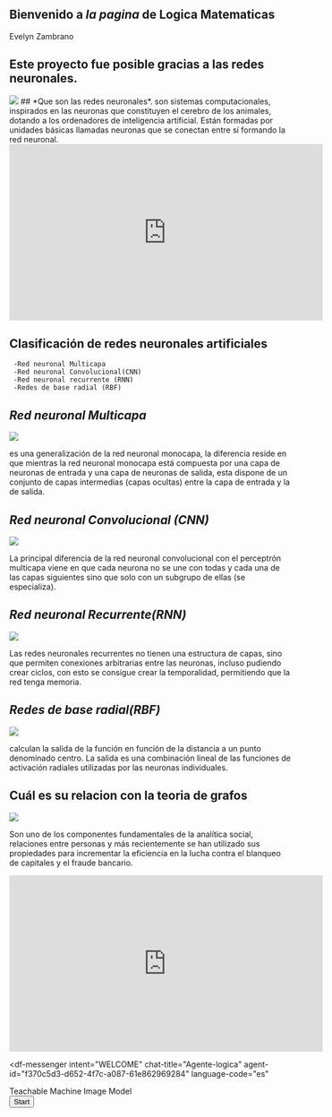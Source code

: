 ## **Bienvenido a _la pagina_ de Logica Matematicas**
Evelyn Zambrano
## **Este proyecto fue posible gracias  a las redes neuronales**.
  <img src="https://sites.google.com/site/mayinteligenciartificial/_/rsrc/1470337417111/unidad-4-redes-neuronales/3.jpg">
## *Que son las redes neuronales*.
son sistemas computacionales, inspirados en las neuronas que constituyen el cerebro de los animales, dotando a los ordenadores de inteligencia artificial. Están formadas por unidades básicas llamadas neuronas que se conectan entre sí formando la red neuronal.

<iframe width="560" height="315" src="https://www.youtube.com/embed/6vwfT3-mBBw?controls=0" frameborder="0" allow="accelerometer; autoplay; clipboard-write; encrypted-media; gyroscope; picture-in-picture" allowfullscreen></iframe>

## **Clasificación de redes neuronales artificiales**
     -Red neuronal Multicapa
     -Red neuronal Convolucional(CNN)
     -Red neuronal recurrente (RNN)
     -Redes de base radial (RBF)
     
##  *Red neuronal Multicapa*
   
 <img src="https://www.diegocalvo.es/wp-content/uploads/2017/07/perceptron-multicapa.png">
 
 es una generalización de la red neuronal monocapa, la diferencia reside en que mientras la red neuronal monocapa está compuesta por una capa de neuronas de entrada y una capa de neuronas de salida, esta dispone de un conjunto de capas intermedias (capas ocultas) entre la capa de entrada y la de salida.
 
## *Red neuronal Convolucional (CNN)*
 
 <img src="https://www.diegocalvo.es/wp-content/uploads/2017/07/red-neuronal-convolucional-arquitectura.png">

La principal diferencia de la red neuronal convolucional con el perceptrón multicapa viene en que cada neurona no se une con todas y cada una de las capas siguientes sino que solo con un subgrupo de ellas (se especializa).

##  *Red neuronal Recurrente(RNN)* 
 
  <img src="https://www.diegocalvo.es/wp-content/uploads/2017/07/red-neuronal-recurrente.png">

Las redes neuronales recurrentes no tienen una estructura de capas, sino que permiten conexiones arbitrarias entre las neuronas, incluso pudiendo crear ciclos, con esto se consigue crear la temporalidad, permitiendo que la red tenga memoria.

##  *Redes de base radial(RBF)*
  
  <img src="https://www.diegocalvo.es/wp-content/uploads/2017/07/Redes-de-base-radial.png">

calculan la salida de la función en función de la distancia a un punto denominado centro. La salida es una combinación lineal de las funciones de activación radiales utilizadas por las neuronas individuales.
    
 ## **Cuál es su relacion con la teoria de grafos**
 <img src="https://revistadigital.inesem.es/informatica-y-tics/files/2017/03/Sin-t%C3%ADtulo-1.png">
 
Son uno de los componentes fundamentales de la analítica social, relaciones entre personas y más recientemente se han utilizado sus propiedades para incrementar la eficiencia en la lucha contra el blanqueo de capitales y el fraude bancario.

<iframe width="560" height="315" src="https://www.youtube.com/embed/wKeg6tOG7qI" frameborder="0" allow="accelerometer; autoplay; clipboard-write; encrypted-media; gyroscope; picture-in-picture" allowfullscreen></iframe>













<script src="https://www.gstatic.com/dialogflow-console/fast/messenger/bootstrap.js?v=1"></script>
<df-messenger
  intent="WELCOME"
  chat-title="Agente-logica"
  agent-id="f370c5d3-d652-4f7c-a087-61e862969284"
  language-code="es"
></df-messenger>
<div>Teachable Machine Image Model</div>
<button type="button" onclick="init()">Start</button>
<div id="webcam-container"></div>
<div id="label-container"></div>
<script src="https://cdn.jsdelivr.net/npm/@tensorflow/tfjs@1.3.1/dist/tf.min.js"></script>
<script src="https://cdn.jsdelivr.net/npm/@teachablemachine/image@0.8/dist/teachablemachine-image.min.js"></script>
<script type="text/javascript">
    // More API functions here:
    // https://github.com/googlecreativelab/teachablemachine-community/tree/master/libraries/image

    // the link to your model provided by Teachable Machine export panel
    const URL = "https://teachablemachine.withgoogle.com/models/RH-TmfbY9/";

    let model, webcam, labelContainer, maxPredictions;

    // Load the image model and setup the webcam
    async function init() {
        const modelURL = URL + "model.json";
        const metadataURL = URL + "metadata.json";

        // load the model and metadata
        // Refer to tmImage.loadFromFiles() in the API to support files from a file picker
        // or files from your local hard drive
        // Note: the pose library adds "tmImage" object to your window (window.tmImage)
        model = await tmImage.load(modelURL, metadataURL);
        maxPredictions = model.getTotalClasses();

        // Convenience function to setup a webcam
        const flip = true; // whether to flip the webcam
        webcam = new tmImage.Webcam(200, 200, flip); // width, height, flip
        await webcam.setup(); // request access to the webcam
        await webcam.play();
        window.requestAnimationFrame(loop);

        // append elements to the DOM
        document.getElementById("webcam-container").appendChild(webcam.canvas);
        labelContainer = document.getElementById("label-container");
        for (let i = 0; i < maxPredictions; i++) { // and class labels
            labelContainer.appendChild(document.createElement("div"));
        }
    }

    async function loop() {
        webcam.update(); // update the webcam frame
        await predict();
        window.requestAnimationFrame(loop);
    }

    // run the webcam image through the image model
    async function predict() {
        // predict can take in an image, video or canvas html element
        const prediction = await model.predict(webcam.canvas);
        for (let i = 0; i < maxPredictions; i++) {
            const classPrediction =
                prediction[i].className + ": " + prediction[i].probability.toFixed(2);
            labelContainer.childNodes[i].innerHTML = classPrediction;
        }
    }
</script>



